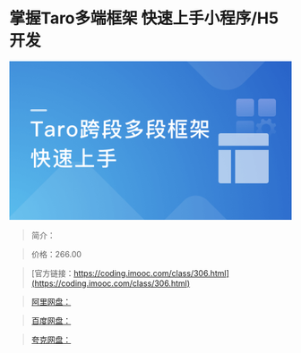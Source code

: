 # 掌握Taro多端框架 快速上手小程序/H5开发

![img](../../assets/5fd18c3b09a21f2c05400304.png)

> 简介：

> 价格：266.00

> [官方链接：https://coding.imooc.com/class/306.html](https://coding.imooc.com/class/306.html)

> [阿里网盘：]()

> [百度网盘：]()

> [夸克网盘：]()
